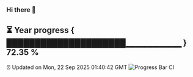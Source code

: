 ### Hi there 👋
⏳ Year progress { █████████████████████▁▁▁▁▁▁▁▁▁ } 72.35 %
---
⏰ Updated on Mon, 22 Sep 2025 01:40:42 GMT
![Progress Bar CI](https://github.com/liununu/liununu/workflows/Progress%20Bar%20CI/badge.svg)
